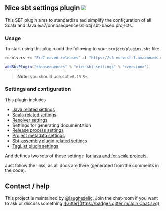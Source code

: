 ## Nice sbt settings plugin  ![](https://img.shields.io/github/release/ohnosequences/nice-sbt-settings.svg)

This SBT plugin aims to standardize and simplify the configuration of all Scala and Java era7/ohnosequences/bio4j sbt-based projects.

### Usage

To start using this plugin add the following to your `project/plugins.sbt` file:

```scala
resolvers += "Era7 maven releases" at "https://s3-eu-west-1.amazonaws.com/releases.era7.com"

addSbtPlugin("ohnosequences" % "nice-sbt-settings" % "<version>")
```

> **Note**: you should use sbt `v0.13.5+`.


### Settings and configuration

This plugin includes

* [Java related settings][JavaSettings]
* [Scala related settings][ScalaSettings]
* [Resolver settings][ResolverSettings]
* [Settings for generating documentation][DocumentationSettings]
* [Release process settings][ReleaseSettings]
* [Project metadata settings][MetadataSettings]
* [Sbt-assembly plugin related settings][AssemblySettings]
* [TagList plugin settings][TagListSettings]

And defines two sets of these settings: [for java and for scala projects][NiceProjectConfigs].

Just follow the links, as all docs are there (generated from the comments in the code).

## Contact / help

This project is maintained by [@laughedelic](https://github.com/laughedelic). Join the chat-room if you want to ask or discuss something
[![Gitter](https://badges.gitter.im/Join Chat.svg)](https://gitter.im/ohnosequences/nice-sbt-settings?utm_source=badge&utm_medium=badge&utm_campaign=pr-badge)


[JavaSettings]: docs/src/main/scala/JavaSettings.scala.md
[ScalaSettings]: docs/src/main/scala/ScalaSettings.scala.md
[ResolverSettings]: docs/src/main/scala/ResolverSettings.scala.md
[DocumentationSettings]: docs/src/main/scala/DocumentationSettings.scala.md
[ReleaseSettings]: docs/src/main/scala/ReleaseSettings.scala.md
[MetadataSettings]: docs/src/main/scala/MetadataSettings.scala.md
[AssemblySettings]: docs/src/main/scala/AssemblySettings.scala.md
[TagListSettings]: docs/src/main/scala/TagListSettings.scala.md
[NiceProjectConfigs]: docs/src/main/scala/NiceProjectConfigs.scala.md
